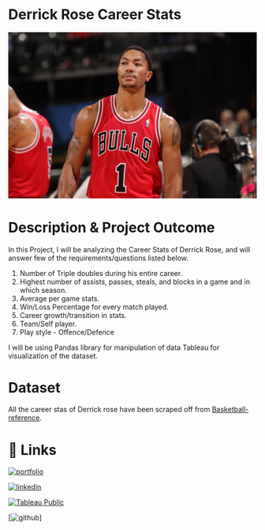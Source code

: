 # Derrick Rose Career Stats

![Derrick Rose](3_Material/DerrickRose.jpg)

# Description & Project Outcome
  
In this Project, I will be analyzing the Career Stats of Derrick Rose, and will answer few of the requirements/questions listed below.

 1. Number of Triple doubles during his entire  career.
 2. Highest number of assists, passes, steals, and blocks in a game and in which season.
 3. Average per game stats.
 4. Win/Loss Percentage for every match played.
 5. Career growth/transition in stats.
 6. Team/Self player.
 7. Play style - Offence/Defence

I will be using Pandas library for manipulation of data Tableau for visualization of the dataset.
 

# Dataset

  All the career stas of Derrick rose have been scraped off from [Basketball-reference](https://www.basketball-reference.com/).

  
  
   

# 🔗 Links

  

[![portfolio](https://img.shields.io/badge/my_portfolio-000?style=for-the-badge&logo=ko-fi&logoColor=white)]("https://paryanisagar.github.io/SagarParyani.github.io/")

[![linkedin](https://img.shields.io/badge/linkedin-0A66C2?style=for-the-badge&logo=linkedin&logoColor=white)](https://www.linkedin.com/in/isagarparyani/)

[![Tableau Public](https://img.shields.io/badge/Tableau-E97627?style=for-the-badge&logo=Tableau&logoColor=white)]("https://public.tableau.com/app/profile/sagar.paryani")

[![github]("https://github.com/ParyaniSagar")]